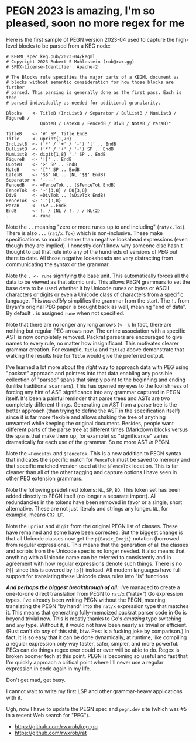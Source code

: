 # PEGN 2023 is amazing, I'm so pleased, soon no more regex for me

Here is the first sample of PEGN version 2023-04 used to capture the high-level blocks to be parsed from a KEG node:

```pegn
# KEGML spec.keg.pub/2023-04/kegml
# Copyright 2023 Robert S Muhlestein (rob@rwx.gg)
# SPDX-License-Identifier: Apache-2

# The Blocks rule specifies the major parts of a KEGML document as
# blocks without semantic consideration for how those blocks are further
# parsed. This parsing is generally done as the first pass. Each is then
# parsed individually as needed for additional granularity.

Blocks    <- TitleB (IncListB / Separator / BulListB / NumListB / FigureB /
             QuoteB / LatexB / FencedB / DivB / NoteB / ParaB)*

TitleB    <- '#' SP  Title EndB
Title     <- uprint{1,70}
IncListB  <- ('*' / '+' / '-') '[' .. EndB
BulListB  <- ('*' / '+' / '-') SP .. EndB
NumListB  <- digit{1,8} '.' SP .. EndB
FigureB   <- '![' .. EndB
QuoteB    <- '>' SP .. EndB
NoteB     <- '[^' SP .. EndB
LatexB    <- '$$' NL .. (NL '$$' EndB)
Separator <- '----'
FencedB   <- =FenceTok .. ($FenceTok EndB)
FenceTok  <- '~'{3,8} / BQ{3,8}
DivB      <- =DivTok .. ($DivTok EndB)
FenceTok  <- ':'{3,8}
ParaB     <- !SP ..EndB
EndB      <- !. / (NL / !. ) / NL{2}
.         <- rune

```

Note the `..` meaning "zero or more runes up to and including" (`rat/x.Toi`). There is also `...` (`rat/x.Tox`) which is non-inclusive. These make specifications so much cleaner than negative lookahead expressions (even though they are implied). I honestly don't know why someone else hasn't thought to put that rule into any of the hundreds of versions of PEG out there to date. All those negative lookaheads are very distracting from communicating the syntax or the grammar.

Note the `. <- rune` signifying the base unit. This automatically forces all the data to be viewed as that atomic unit. This allows PEGN grammars to set the base data to be used whether it by Unicode runes or bytes or ASCII characters or digits or even a Unicode class of characters from a specific language. This *incredibly* simplifies the grammar from the start. The `!.` from Bryan's original PEG paper is brought back as well, meaning "end of data". By default `.` is assigned `rune` when not specified.

Note that there are no longer any long arrows (`<--`). In fact, there are nothing but regular PEG arrows now. The entire association with a specific AST is now completely removed. Packrat parsers are encouraged to give names to every rule, no matter how insignificant. This motivates clearer grammar creation. For example, `Title` and `TitleB` above demonstrate that walking the results tree for `Title` would give the preferred output.

I've learned a lot more about the *right* way to approach data with PEG using "packrat" approach and pointers into that data enabling any possible collection of "parsed" spans that simply point to the beginning and ending (unlike traditional scanners). This has opened my eyes to the foolishness of forcing any hint of AST significance into any grammar captured in PEGN itself. It's been a painful reminder that parse trees and ASTs are two completely different things. Generating an AST from a parse tree is the better approach (than trying to define the AST in the specification itself) since it is far more flexible and allows shaking the tree of anything unwanted while keeping the original document. Besides, people want different parts of the parse tree at different times (Markdown blocks versus the spans that make them up, for example) so "significance" varies dramatically for each use of the grammar. So no more AST *in* PEGN.

Note the `=FenceTok` and `$FenceTok`. This is a new addition to PEGN syntax that indicates the specific match for `FenceTok` must be saved to memory and that specific matched version used at the `$FenceTok` location. This is far cleaner than all of the other tagging and capture options I have seen in other PEG extension grammars.

Note the following predefined tokens: `NL`, `SP`, `BQ`. This token set has been added directly to PEGN itself (no longer a separate import). All redundancies in the tokens have been removed in favor or a single, short alternative. These are not just literals and strings any longer. `NL`, for example, means `CR? LF`.

Note the `uprint` and `digit` from the original PEGN list of classes. These have remained and some have been corrected. But the biggest change is that all Unicode classes now get the `p{Basic_Emoji}` notation (borrowed from regular expressions). This means that the generation of all the classes and scripts from the Unicode spec is no longer needed. It also means that anything with a Unicode name can be referred to consistently and in agreement with how regular expressions denote such things. There is no `P{}` since this is covered by `!p{}` instead. All modern languages have full support for translating these Unicode class rules into "is" functions.

***And perhaps the biggest breakthrough of all:*** I've managed to create a one-to-one direct translation from PEGN to `rat/x` ("ratex") Go expression types. I've already been writing PEGN without the PEGN, meaning translating the PEGN "by hand" into the `rat/x` expression type that matches it. This means that generating fully-memoized packrat parser code in Go is beyond trivial now. This is mostly thanks to Go's *amazing* type switching and `any` type. Without it, it would not have been nearly as trivial or efficient. (Rust can't do *any* of this shit, btw. Pest is a fucking joke by comparison.) In fact, it is so easy that it can be done dynamically, at runtime, like compiling a regular expression only way faster, safer, simpler, and more powerful. PEGs can do things regex ever could or ever will be able to do. Regex is broken boomer tech at this point. PEGN is becoming so useful and fast that I'm quickly approach a critical point where I'll never use a regular expression in code again in my life.

Don't get mad, get busy.

I cannot wait to write my first LSP and other grammar-heavy applications with it.

Ugh, now I have to update the PEGN spec and `pegn.dev` site (which was #5 in a recent Web search for "PEG").

* <https://github.com/rwxrob/keg-go>
* <https://github.com/rwxrob/rat>
